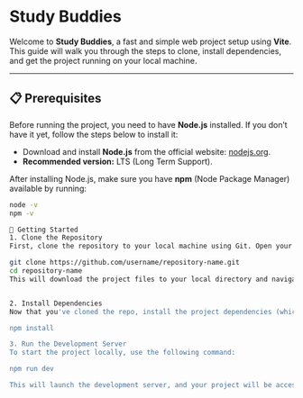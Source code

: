 # Study Buddies

Welcome to **Study Buddies**, a fast and simple web project setup using **Vite**. This guide will walk you through the steps to clone, install dependencies, and get the project running on your local machine.

---

## 📋 Prerequisites

Before running the project, you need to have **Node.js** installed. If you don’t have it yet, follow the steps below to install it:

- Download and install **Node.js** from the official website: [nodejs.org](https://nodejs.org/en/download).
- **Recommended version:** LTS (Long Term Support).

After installing Node.js, make sure you have **npm** (Node Package Manager) available by running:

```bash
node -v
npm -v

🚀 Getting Started
1. Clone the Repository
First, clone the repository to your local machine using Git. Open your terminal and run:

git clone https://github.com/username/repository-name.git
cd repository-name
This will download the project files to your local directory and navigate into it.


2. Install Dependencies
Now that you've cloned the repo, install the project dependencies (which are listed in the package.json file) by running:

npm install

3. Run the Development Server
To start the project locally, use the following command:

npm run dev

This will launch the development server, and your project will be accessible at http://localhost:3000 (or a different port if configured).
